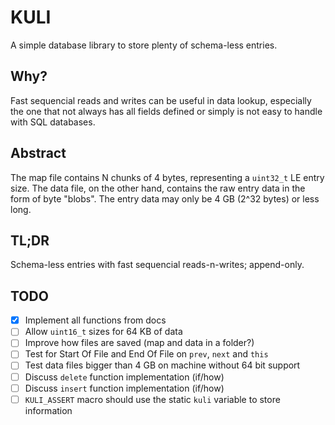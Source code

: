 # KULI

A simple database library to store plenty of schema-less entries.

## Why?

Fast sequencial reads and writes can be useful in data lookup, especially the one
that not always has all fields defined or simply is not easy to handle with SQL databases.

## Abstract

The map file contains N chunks of 4 bytes, representing a `uint32_t` LE entry size.
The data file, on the other hand, contains the raw entry data in the form of byte "blobs".
The entry data may only be 4 GB (2^32 bytes) or less long.

## TL;DR

Schema-less entries with fast sequencial reads-n-writes; append-only.

## TODO

 - [x] Implement all functions from docs
 - [ ] Allow `uint16_t` sizes for 64 KB of data
 - [ ] Improve how files are saved (map and data in a folder?)
 - [ ] Test for Start Of File and End Of File on `prev`, `next` and `this`
 - [ ] Test data files bigger than 4 GB on machine without 64 bit support
 - [ ] Discuss `delete` function implementation (if/how)
 - [ ] Discuss `insert` function implementation (if/how)
 - [ ] `KULI_ASSERT` macro should use the static `kuli` variable to store information